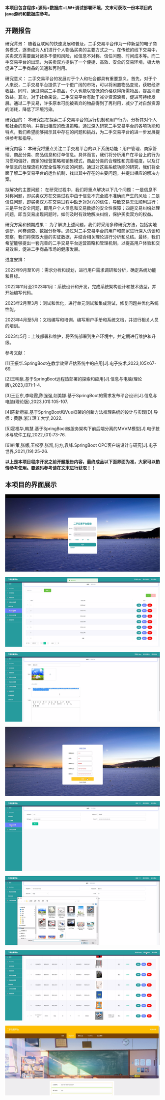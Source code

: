 ****本项目包含程序+源码+数据库+LW+调试部署环境，文末可获取一份本项目的java源码和数据库参考。****

## ******开题报告******

研究背景：
随着互联网的快速发展和普及，二手交易平台作为一种新型的电子商务模式，逐渐成为人们进行个人物品买卖的主要方式之一。在传统的线下交易中，买卖双方需要面对诸多不便和风险，如信息不对称、信任问题、时间成本等。而二手交易平台的出现，为买卖双方提供了一个便捷、高效、安全的交易环境，极大地促进了二手商品的流通和再利用。

研究意义：
二手交易平台的发展对于个人和社会都具有重要意义。首先，对于个人来说，二手交易平台提供了一个更广阔的市场，可以将闲置物品变现，获取经济收益。同时，通过购买二手商品，个人也能以较低的价格获得所需物品，提高消费效益。其次，对于社会来说，二手交易平台有助于减少资源浪费，促进可持续发展。通过二手交易，许多原本可能被丢弃的物品得到了再利用，减少了对自然资源的消耗，降低了环境污染。

研究目的：
本研究旨在探索二手交易平台的运行机制和用户行为，分析其对个人和社会的影响，并提出相应的改进策略。通过深入研究二手交易平台的各项功能和特点，我们希望能够揭示其中存在的问题和挑战，为二手交易平台的进一步发展提供参考和指导。

研究内容：
本研究将重点关注二手交易平台的以下系统功能：用户管理、商家管理、商品分类、商品信息和订单信息。具体而言，我们将分析用户在平台上的行为习惯和偏好，商家的经营策略和销售模式，商品分类的合理性和完善程度，以及订单信息的处理流程和安全性等方面的问题。通过对这些系统功能的研究，我们将全面了解二手交易平台的运作机制，找出其中存在的主要问题，并提出相应的解决方案。

拟解决的主要问题：
在研究过程中，我们将重点解决以下几个问题：一是信息不对称问题，即买卖双方在交易过程中由于信息不完全或不准确而产生的风险；二是信任问题，即买卖双方在交易过程中缺乏对对方的信任，导致交易无法顺利进行；三是平台安全问题，即用户个人信息和交易数据的安全性保障；四是交易纠纷处理问题，即当交易出现问题时，如何及时有效地解决纠纷，保护买卖双方的权益。

研究方案和预期成果：
为了解决上述问题，我们将采用多种研究方法，包括实地调研、问卷调查、数据分析等。通过对二手交易平台的用户和商家进行深入访谈和观察，我们将获取大量的实证数据，并结合相关理论进行分析和总结。最终，我们希望能够提出一套完善的二手交易平台运营策略和管理机制，以提高用户体验和交易效率，促进二手商品市场的健康发展。

进度安排：

2022年9月至10月：需求分析和规划，进行用户需求调研和分析，确定系统功能和目标。

2022年11月至2023年1月：系统设计和开发，完成系统架构设计和技术选型，并开始编写代码。

2023年2月至3月：测试和优化，进行单元测试和集成测试，修复问题并优化系统性能。

2023年4月至5月：文档编写和培训，编写用户手册和系统文档，并进行相关人员的培训。

2023年5月：上线部署和维护，将系统部署到生产环境中，并定期进行维护和升级。

参考文献：

[1]王振华.SpringBoot在教学效果评估系统中的应用[J].电子技术,2023,(05):67-69.

[2]王明泉.基于SpringBoot远程热部署的探索和应用[J].信息与电脑(理论版),2023,(07):1-4.

[3]王亚东,李晓霞,陈强强,剡美娜.基于SpringBoot的需求发布平台设计[J].信息与电脑(理论版),2023,(01):105-107.

[4]陈新府豪.基于SpringBoot和Vue框架的创新方法推理系统的设计与实现[D].导师：黄静.浙江理工大学,2022.

[5]霍福华,韩慧.基于SpringBoot微服务架构下前后端分离的MVVM模型[J].电子技术与软件工程,2022,(01):73-76.

[6]韩策,张娜,王松亭,张凯,何方,袁峰.SpringBoot OPC客户端设计与研究[J].电子世界,2021,(19):25-26.

****以上是本项目程序开发之前开题报告内容，最终成品以下面界面为准，大家可以酌情参考使用。要源码参考请在文末进行获取！！****

## ******本项目的界面展示******

![](./res/c5438e3180284c2f98d16f811ddd7286.png)

![](./res/c2796f31eff74eb4a0868a44052f865d.png)

![](./res/114e85478ffd48d88e639f0c01324102.png)

![](./res/584f396bd7f247078afbf3b8c208c185.png)

![](./res/dbc8d438ce3e45598c539f45bd6c80c6.png)

![](./res/0958f96b9dd94a63b0c3ce44ed95095c.png)

![](./res/6e0f26dd974b4e5a8affd9f8b39a4f3e.png)

![](./res/b9305edf1e9c43509b5f42fe0b8502c0.png)

